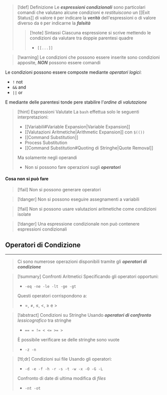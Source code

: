 >[!def] Definizione
>Le ***espressioni condizionali*** sono particolari comandi che valutano alcune condizioni e *restituiscono* un [[Exit Status]] di valore `0` per indicare la ***verità*** dell'espressioni o di valore diverso da `0` per indicarne la ***falsità***
>>[!note] Sintassi
>>Ciascuna espressione si scrive mettendo le condizioni da valutare tra doppie parentesi quadre
>>- `[[...]]`

>[!warning] Le condizioni che possono essere inserite sono condizioni apposite, ***NON*** possono essere comandi

Le condizioni possono essere composte mediante *operatori logici*:
- `!` not
- `&&` and
- `||` or

E mediante delle parentesi tonde pere stabilire l'*ordine di valutazione*

>[!hint] Espressioni Valutate
>La `bash` effettua solo le seguenti interpretazioni:
>- [[Variabili#Variable Expansion|Variable Expansion]]
>- [[Valutazioni Aritmetiche|Arithmetic Expansion]] con `$(())`
>- [[Command Substitution]]
>- Process Substitution
>- [[Command Substitution#Quoting di Stringhe|Quote Removal]]
>
>Ma solamente negli operandi
>- Non si possono fare operazioni sugli ***operatori***

#### Cosa non si può fare
>[!fail] Non si possono generare operatori

>[!danger] Non si possono eseguire assegnamenti a variabili

>[!fail] Non si possono usare valutazioni aritmetiche come condizioni isolate

>[!danger] Una espressione condizionale non può contenere espressioni condizionali
## Operatori di Condizione
---
>Ci sono numerose operazioni disponibili tramite gli ***operatori di condizione***

>[!summary] Confronti Aritmetici
>Specificando gli operatori opportuni:
>- `-eq -ne -le -lt -ge -gt`
>
>Questi operatori corrispondono a:
>- $=$, $\neq$, $\leq$, $<$, $\geq$ e $>$   

>[!abstract] Condizioni su Stringhe
>Usando ***operatori di confronto*** *lessicografico* tra stringhe
>- `== = != < <= >= > `
>
>È possibile verificare se delle stringhe sono vuote
>- `-z -n`

>[!tl;dr] Condizioni sui file
>Usando gli operatori:
>- `-d -e -f -h -r -s -t -w -x -O -G -L`
>
>Confronto di date di ultima modifica di *files*
>- `-nt -ot`

